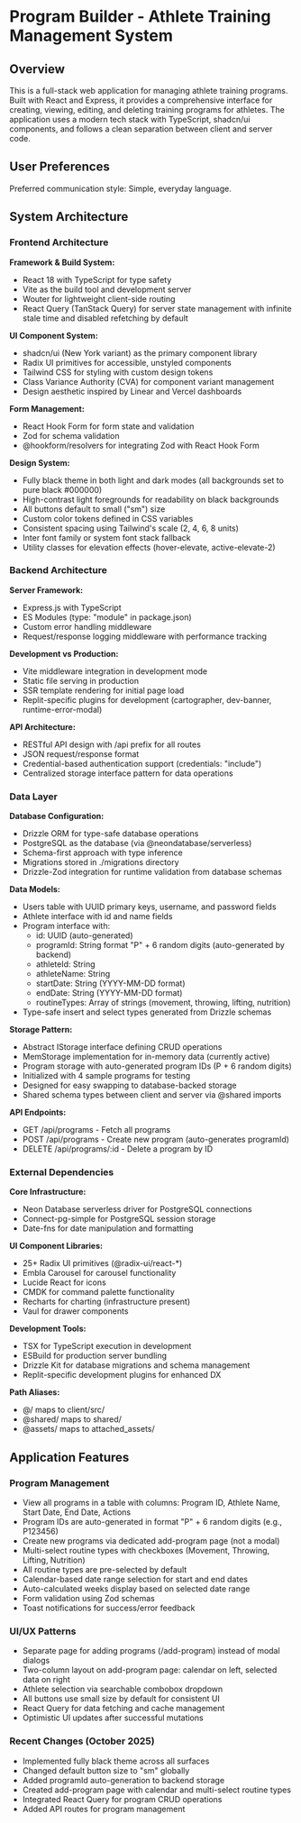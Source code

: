 # Program Builder - Athlete Training Management System

## Overview

This is a full-stack web application for managing athlete training programs. Built with React and Express, it provides a comprehensive interface for creating, viewing, editing, and deleting training programs for athletes. The application uses a modern tech stack with TypeScript, shadcn/ui components, and follows a clean separation between client and server code.

## User Preferences

Preferred communication style: Simple, everyday language.

## System Architecture

### Frontend Architecture

**Framework & Build System:**
- React 18 with TypeScript for type safety
- Vite as the build tool and development server
- Wouter for lightweight client-side routing
- React Query (TanStack Query) for server state management with infinite stale time and disabled refetching by default

**UI Component System:**
- shadcn/ui (New York variant) as the primary component library
- Radix UI primitives for accessible, unstyled components
- Tailwind CSS for styling with custom design tokens
- Class Variance Authority (CVA) for component variant management
- Design aesthetic inspired by Linear and Vercel dashboards

**Form Management:**
- React Hook Form for form state and validation
- Zod for schema validation
- @hookform/resolvers for integrating Zod with React Hook Form

**Design System:**
- Fully black theme in both light and dark modes (all backgrounds set to pure black #000000)
- High-contrast light foregrounds for readability on black backgrounds
- All buttons default to small ("sm") size
- Custom color tokens defined in CSS variables
- Consistent spacing using Tailwind's scale (2, 4, 6, 8 units)
- Inter font family or system font stack fallback
- Utility classes for elevation effects (hover-elevate, active-elevate-2)

### Backend Architecture

**Server Framework:**
- Express.js with TypeScript
- ES Modules (type: "module" in package.json)
- Custom error handling middleware
- Request/response logging middleware with performance tracking

**Development vs Production:**
- Vite middleware integration in development mode
- Static file serving in production
- SSR template rendering for initial page load
- Replit-specific plugins for development (cartographer, dev-banner, runtime-error-modal)

**API Architecture:**
- RESTful API design with /api prefix for all routes
- JSON request/response format
- Credential-based authentication support (credentials: "include")
- Centralized storage interface pattern for data operations

### Data Layer

**Database Configuration:**
- Drizzle ORM for type-safe database operations
- PostgreSQL as the database (via @neondatabase/serverless)
- Schema-first approach with type inference
- Migrations stored in ./migrations directory
- Drizzle-Zod integration for runtime validation from database schemas

**Data Models:**
- Users table with UUID primary keys, username, and password fields
- Athlete interface with id and name fields
- Program interface with:
  - id: UUID (auto-generated)
  - programId: String format "P" + 6 random digits (auto-generated by backend)
  - athleteId: String
  - athleteName: String
  - startDate: String (YYYY-MM-DD format)
  - endDate: String (YYYY-MM-DD format)
  - routineTypes: Array of strings (movement, throwing, lifting, nutrition)
- Type-safe insert and select types generated from Drizzle schemas

**Storage Pattern:**
- Abstract IStorage interface defining CRUD operations
- MemStorage implementation for in-memory data (currently active)
- Program storage with auto-generated program IDs (P + 6 random digits)
- Initialized with 4 sample programs for testing
- Designed for easy swapping to database-backed storage
- Shared schema types between client and server via @shared imports

**API Endpoints:**
- GET /api/programs - Fetch all programs
- POST /api/programs - Create new program (auto-generates programId)
- DELETE /api/programs/:id - Delete a program by ID

### External Dependencies

**Core Infrastructure:**
- Neon Database serverless driver for PostgreSQL connections
- Connect-pg-simple for PostgreSQL session storage
- Date-fns for date manipulation and formatting

**UI Component Libraries:**
- 25+ Radix UI primitives (@radix-ui/react-*)
- Embla Carousel for carousel functionality
- Lucide React for icons
- CMDK for command palette functionality
- Recharts for charting (infrastructure present)
- Vaul for drawer components

**Development Tools:**
- TSX for TypeScript execution in development
- ESBuild for production server bundling
- Drizzle Kit for database migrations and schema management
- Replit-specific development plugins for enhanced DX

**Path Aliases:**
- @/ maps to client/src/
- @shared/ maps to shared/
- @assets/ maps to attached_assets/

## Application Features

### Program Management
- View all programs in a table with columns: Program ID, Athlete Name, Start Date, End Date, Actions
- Program IDs are auto-generated in format "P" + 6 random digits (e.g., P123456)
- Create new programs via dedicated add-program page (not a modal)
- Multi-select routine types with checkboxes (Movement, Throwing, Lifting, Nutrition)
- All routine types are pre-selected by default
- Calendar-based date range selection for start and end dates
- Auto-calculated weeks display based on selected date range
- Form validation using Zod schemas
- Toast notifications for success/error feedback

### UI/UX Patterns
- Separate page for adding programs (/add-program) instead of modal dialogs
- Two-column layout on add-program page: calendar on left, selected data on right
- Athlete selection via searchable combobox dropdown
- All buttons use small size by default for consistent UI
- React Query for data fetching and cache management
- Optimistic UI updates after successful mutations

### Recent Changes (October 2025)
- Implemented fully black theme across all surfaces
- Changed default button size to "sm" globally
- Added programId auto-generation to backend storage
- Created add-program page with calendar and multi-select routine types
- Integrated React Query for program CRUD operations
- Added API routes for program management